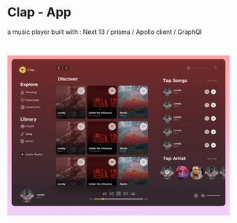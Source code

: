 # Clap - App 
a music player built with : Next 13 / prisma / Apollo client / GraphQl 

</br>

![Clap](https://github.com/lounasbrahim/Clap/blob/main/screenshot/1.png?raw=true)

